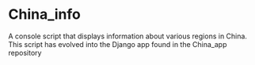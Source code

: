 # China_info

A console script that displays information about various regions in China. This script has evolved into the Django app found
in the China_app repository

